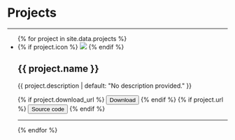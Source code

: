 # Projects
---

<ul class="no-bullets">
  {% for project in site.data.projects %}
    <li>
	  {% if project.icon %}
        <img src="{{ project.icon | relative_url }}" />
      {% endif %}
	  <h2>{{ project.name }}</h2>
	  <p>{{ project.description | default: "No description provided." }}</p>
      <p>
		{% if project.download_url %}
			<button onclick="redirectInNewTab('{{ project.download_url }}');">Download</button>
        {% endif %}
		{% if project.url %}
			<button onclick="redirectInNewTab('{{ project.url }}');">Source code</button>
		{% endif %}
	  </p>
    </li>
    <hr>
  {% endfor %}
</ul> 